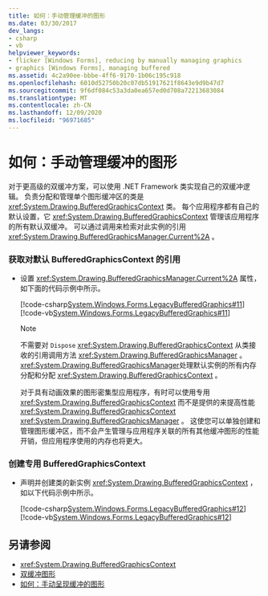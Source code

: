 ```yaml
---
title: 如何：手动管理缓冲的图形
ms.date: 03/30/2017
dev_langs:
- csharp
- vb
helpviewer_keywords:
- flicker [Windows Forms], reducing by manually managing graphics
- graphics [Windows Forms], managing buffered
ms.assetid: 4c2a90ee-bbbe-4ff6-9170-1b06c195c918
ms.openlocfilehash: 6010d52750b20c07db51917621f8643e9d9b47d7
ms.sourcegitcommit: 9f6df084c53a3da0ea657ed0d708a72213683084
ms.translationtype: MT
ms.contentlocale: zh-CN
ms.lasthandoff: 12/09/2020
ms.locfileid: "96971685"
---
```

# <a name="how-to-manually-manage-buffered-graphics"></a>如何：手动管理缓冲的图形
对于更高级的双缓冲方案，可以使用 .NET Framework 类实现自己的双缓冲逻辑。 负责分配和管理单个图形缓冲区的类是 <xref:System.Drawing.BufferedGraphicsContext> 类。 每个应用程序都有自己的默认设置，它 <xref:System.Drawing.BufferedGraphicsContext> 管理该应用程序的所有默认双缓冲。 可以通过调用来检索对此实例的引用 <xref:System.Drawing.BufferedGraphicsManager.Current%2A> 。  
  
### <a name="to-obtain-a-reference-to-the-default-bufferedgraphicscontext"></a>获取对默认 BufferedGraphicsContext 的引用  
  
- 设置 <xref:System.Drawing.BufferedGraphicsManager.Current%2A> 属性，如下面的代码示例中所示。  
  
     [!code-csharp[System.Windows.Forms.LegacyBufferedGraphics#11](~/samples/snippets/csharp/VS_Snippets_Winforms/System.Windows.Forms.LegacyBufferedGraphics/CS/Class1.cs#11)]
     [!code-vb[System.Windows.Forms.LegacyBufferedGraphics#11](~/samples/snippets/visualbasic/VS_Snippets_Winforms/System.Windows.Forms.LegacyBufferedGraphics/VB/Class1.vb#11)]  
  
    > [!NOTE]
    > 不需要对 `Dispose` <xref:System.Drawing.BufferedGraphicsContext> 从类接收的引用调用方法 <xref:System.Drawing.BufferedGraphicsManager> 。 <xref:System.Drawing.BufferedGraphicsManager>处理默认实例的所有内存分配和分配 <xref:System.Drawing.BufferedGraphicsContext> 。  
  
     对于具有动画效果的图形密集型应用程序，有时可以使用专用 <xref:System.Drawing.BufferedGraphicsContext> 而不是提供的来提高性能 <xref:System.Drawing.BufferedGraphicsContext> <xref:System.Drawing.BufferedGraphicsManager> 。 这使您可以单独创建和管理图形缓冲区，而不会产生管理与应用程序关联的所有其他缓冲图形的性能开销，但应用程序使用的内存也将更大。  
  
### <a name="to-create-a-dedicated-bufferedgraphicscontext"></a>创建专用 BufferedGraphicsContext  
  
- 声明并创建类的新实例 <xref:System.Drawing.BufferedGraphicsContext> ，如以下代码示例中所示。  
  
     [!code-csharp[System.Windows.Forms.LegacyBufferedGraphics#12](~/samples/snippets/csharp/VS_Snippets_Winforms/System.Windows.Forms.LegacyBufferedGraphics/CS/Class1.cs#12)]
     [!code-vb[System.Windows.Forms.LegacyBufferedGraphics#12](~/samples/snippets/visualbasic/VS_Snippets_Winforms/System.Windows.Forms.LegacyBufferedGraphics/VB/Class1.vb#12)]  
  
## <a name="see-also"></a>另请参阅

- <xref:System.Drawing.BufferedGraphicsContext>
- [双缓冲图形](double-buffered-graphics.md)
- [如何：手动呈现缓冲的图形](how-to-manually-render-buffered-graphics.md)
